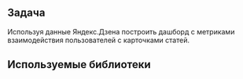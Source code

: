 ## Задача 

Используя данные Яндекс.Дзена построить дашборд с метриками взаимодействия пользователей с карточками статей.

## Используемые библиотеки 

